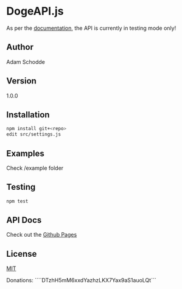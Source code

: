 DogeAPI.js
==========

As per the [documentation](https://dogeapi.com/api_documentation), the API is currently in testing mode only!

Author
------
Adam Schodde

Version
-------
1.0.0

Installation
-----------
```bash
npm install git+<repo>
edit src/settings.js
```

Examples
--------
Check /example folder

Testing
-------
```bash
npm test
```

API Docs
--------
Check out the [Github Pages](http://brutalhonesty.github.io/dogeapi.js/)

License
-------
[MIT](http://www.tldrlegal.com/license/mit-license)


Donations: ````DTzhH5mM6xxdYazhzLKX7Yax9aS1auoLQt```
